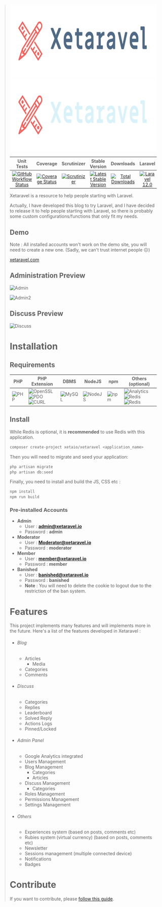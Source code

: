 
> <p align="center">
>   <img src="./public/images/logo-brand-light-mode.png#gh-light-mode-only" alt="Xetaravel Logo" height="230"/>
>   <img src="./public/images/logo-brand-dark-mode.png#gh-dark-mode-only" alt="Xetaravel Logo" height="230"/>
> </p>
>
>
> |Unit Tests|Coverage|Scrutinizer|Stable Version|Downloads|                                                    Laravel                                                    |License|
> |:------:|:-------:|:------:|:-------:|:------:|:-------------------------------------------------------------------------------------------------------------:|:-------:|
> |[![GitHub Workflow Status](https://img.shields.io/github/actions/workflow/status/XetaIO/Xetaravel/tests.yml?style=flat-square)](https://github.com/XetaIO/Xetaravel/actions/workflows/tests.yml)|[![Coverage Status](https://img.shields.io/codecov/c/github/XetaIO/Xetaravel?style=flat-square)](https://app.codecov.io/gh/XetaIO/Xetaravel)|[![Scrutinizer](https://img.shields.io/scrutinizer/g/XetaIO/Xetaravel.svg?style=flat-square)](https://scrutinizer-ci.com/g/XetaIO/Xetaravel)|[![Latest Stable Version](https://img.shields.io/packagist/v/XetaIO/Xetaravel.svg?style=flat-square)](https://packagist.org/packages/xetaio/xetaravel)|[![Total Downloads](https://img.shields.io/packagist/dt/xetaio/xetaravel.svg?style=flat-square)](https://packagist.org/packages/xetaio/xetaravel)| [![Laravel 12.0](https://img.shields.io/badge/Laravel-12.0-f4645f.svg?style=flat-square)](http://laravel.com) |[![License](https://img.shields.io/badge/license-MIT-brightgreen.svg?style=flat-square)](https://github.com/XetaIO/Xetaravel/blob/master/LICENSE)|
>
> Xetaravel is a resource to help people starting with Laravel.
>
> Actually, I have developed this blog to try Laravel, and I have decided to release it to help people starting with Laravel, so there is probably some custom configurations/functions that only fit my needs.
>
> ## Demo
> Note : All installed accounts won't work on the demo site, you will need to create a new one. (Sadly, we can't trust internet people :frowning_face:)
>
> [xetaravel.com](https://xetaravel.com)
>
> ## Administration Preview
> ![Admin](https://user-images.githubusercontent.com/8210023/220206696-98c7d503-0a87-47cb-9a5d-8f704c709010.png)
>
> ![Admin2](https://user-images.githubusercontent.com/8210023/220206856-297b15ce-a067-4eec-8deb-9fa09988b8bd.png)
>
> ## Discuss Preview
> ![Discuss](https://user-images.githubusercontent.com/8210023/220207034-0c6b01dc-8257-4a36-91a2-c54d9cc40798.png)
>
> # Installation
> ## Requirements
>
> | PHP                                                                         |PHP Extension|DBMS| NodeJS                                                                                | npm                                                                           |Others (optional)
> |-----------------------------------------------------------------------------|---|---|---------------------------------------------------------------------------------------|-------------------------------------------------------------------------------|---|
> | ![PHP](https://img.shields.io/badge/PHP->=8.2-0e7fbf.svg?style=flat-square) |![OpenSSL](https://img.shields.io/badge/PHP%20ext-OpenSSL-44CB12.svg?style=flat-square)<br>![PDO](https://img.shields.io/badge/PHP%20ext-PDO-44CB12.svg?style=flat-square)<br>![CURL](https://img.shields.io/badge/PHP%20ext-CURL-44CB12.svg?style=flat-square)|![MySQL](https://img.shields.io/badge/MySQL->=8.0-44CB12.svg?style=flat-square)| ![NodeJS](https://img.shields.io/badge/NodeJS->=20.19.0-44CB12.svg?style=flat-square) | ![npm](https://img.shields.io/badge/npm->=5.0.0-44CB12.svg?style=flat-square) |![Analytics](https://img.shields.io/badge/Google-Analytics-44CB12.svg?style=flat-square)<br>![Redis](https://img.shields.io/badge/Redis-Server-44CB12.svg?style=flat-square)<br>![Redis](https://img.shields.io/badge/Redis-PHPRedis-44CB12.svg?style=flat-square)
>
> ## Install
> While Redis is optional, it is **recommended** to use Redis with this application.
> ```bash
> composer create-project xetaio/xetaravel <application_name>
> ```
> Then you will need to migrate and seed your application:
> ```bash
> php artisan migrate
> php artisan db:seed
> ```
> Finally, you need to install and build the JS, CSS etc :
> ```bash
> npm install
> npm run build
> ```
>
>
> ### Pre-installed Accounts
> * **Admin**
>   * User : **admin@xetaravel.io**
>   * Password : **admin**
> * **Moderator**
>   * User : **Moderator@xetaravel.io**
>   * Password : **moderator**
> * **Member**
>   * User : **member@xetaravel.io**
>   * Password : **member**
> * **Banished**
>   * User : **banished@xetaravel.io**
>   * Password : **banished**
>   * **Note** : You will need to delete the cookie to logout due to the restriction of the ban system.
>
> # Features
> This project implements many features and will implements more in the future. Here's a list of the features developed in Xetaravel :
>
> * ###### Blog
>     * Articles
>         * Media
>     * Categories
>     * Comments
>
> * ###### Discuss
>     * Categories
>     * Replies
>     * Leaderboard
>     * Solved Reply
>     * Actions Logs
>     * Pinned/Locked
>
> * ###### Admin Panel
>     * Google Analytics integrated
>     * Users Management
>     * Blog Management
>         * Categories
>         * Articles
>     * Discuss Management
>         * Categories
>     * Roles Management
>     * Permissions Management
>     * Settings Management
>
> * ###### Others
>     * Experiences system (based on posts, comments etc)
>     * Rubies system (virtual currency) (based on posts, comments etc)
>     * Newsletter
>     * Sessions management (multiple connected device)
>     * Notifications
>     * Badges
>
> # Contribute
> If you want to contribute, please [follow this guide](https://github.com/XetaIO/Xetaravel/blob/master/.github/CONTRIBUTING.md).
